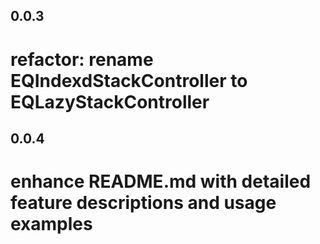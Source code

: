 ## 0.0.3
# refactor: rename EQIndexdStackController to EQLazyStackController

## 0.0.4
# enhance README.md with detailed feature descriptions and usage examples